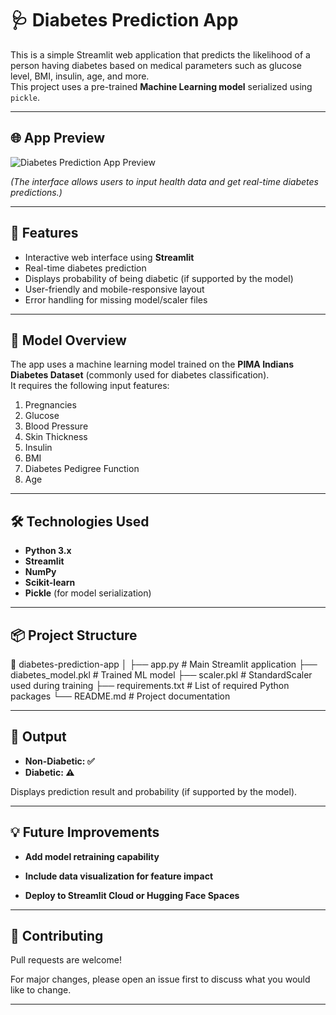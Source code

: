 # 🩺 Diabetes Prediction App

This is a simple Streamlit web application that predicts the likelihood of a person having diabetes based on medical parameters such as glucose level, BMI, insulin, age, and more.  
This project uses a pre-trained **Machine Learning model** serialized using `pickle`.

---

## 🌐 App Preview

![Diabetes Prediction App Preview](preview.png)

*(The interface allows users to input health data and get real-time diabetes predictions.)*

---

## 🚀 Features

- Interactive web interface using **Streamlit**
- Real-time diabetes prediction
- Displays probability of being diabetic (if supported by the model)
- User-friendly and mobile-responsive layout
- Error handling for missing model/scaler files

---

## 🧠 Model Overview

The app uses a machine learning model trained on the **PIMA Indians Diabetes Dataset** (commonly used for diabetes classification).  
It requires the following input features:

1. Pregnancies  
2. Glucose  
3. Blood Pressure  
4. Skin Thickness  
5. Insulin  
6. BMI  
7. Diabetes Pedigree Function  
8. Age  

---

## 🛠️ Technologies Used

- **Python 3.x**
- **Streamlit**
- **NumPy**
- **Scikit-learn**
- **Pickle** (for model serialization)

---

## 📦 Project Structure

📁 diabetes-prediction-app
│
├── app.py # Main Streamlit application
├── diabetes_model.pkl # Trained ML model
├── scaler.pkl # StandardScaler used during training
├── requirements.txt # List of required Python packages
└── README.md # Project documentation

---

## 🧾 Output

- **Non-Diabetic: ✅**
- **Diabetic: ⚠️**

 Displays prediction result and probability (if supported by the model).

---

## 💡 Future Improvements

- **Add model retraining capability**

- **Include data visualization for feature impact**

- **Deploy to Streamlit Cloud or Hugging Face Spaces**

---

## 🤝 Contributing

Pull requests are welcome!

For major changes, please open an issue first to discuss what you would like to change.

---
